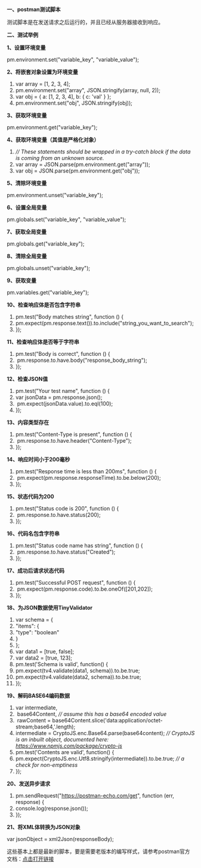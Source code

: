 **一、postman测试脚本**



测试脚本是在发送请求之后运行的，并且已经从服务器接收到响应。



**二、测试举例**



**1、设置环境变量**



pm.environment.set("variable_key", "variable_value");



**2、将嵌套对象设置为环境变量**

1. var array = [1, 2, 3, 4];
2. pm.environment.set("array", JSON.stringify(array, null, 2));
3. var obj = { a: [1, 2, 3, 4], b: { c: 'val' } };
4. pm.environment.set("obj", JSON.stringify(obj));

**3、获取环境变量**



pm.environment.get("variable_key");



**4、获取环境变量（其值是严格化对象）**

1. *// These statements should be wrapped in a try-catch block if the data is coming from an unknown source.*
2. var array = JSON.parse(pm.environment.get("array"));
3. var obj = JSON.parse(pm.environment.get("obj"));

**5、清除环境变量**



pm.environment.unset("variable_key");



**6、设置全局变量**



pm.globals.set("variable_key", "variable_value");



**7、获取全局变量**



pm.globals.get("variable_key");



**8、清除全局变量**



pm.globals.unset("variable_key");



**9、获取变量**



pm.variables.get("variable_key");



**10、检查响应体是否包含字符串**

1. pm.test("Body matches string", function () {
2. ​    pm.expect(pm.response.text()).to.include("string_you_want_to_search");
3. });

**11、检查响应体是否等于字符串**

1. pm.test("Body is correct", function () {
2. ​    pm.response.to.have.body("response_body_string");
3. });

**12、检查JSON值**

1. pm.test("Your test name", function () {
2. var jsonData = pm.response.json();
3. ​    pm.expect(jsonData.value).to.eql(100);
4. });

**13、内容类型存在**

1. pm.test("Content-Type is present", function () {
2. ​    pm.response.to.have.header("Content-Type");
3. });

**14、响应时间小于200毫秒**

1. pm.test("Response time is less than 200ms", function () {
2. ​    pm.expect(pm.response.responseTime).to.be.below(200);
3. });

**15、状态代码为200**

1. pm.test("Status code is 200", function () {
2. ​    pm.response.to.have.status(200);
3. });

**16、代码名包含字符串**

1. pm.test("Status code name has string", function () {
2. ​    pm.response.to.have.status("Created");
3. });

**17、成功后请求状态代码**

1. pm.test("Successful POST request", function () {
2. ​    pm.expect(pm.response.code).to.be.oneOf([201,202]);
3. });

**18、为JSON数据使用TinyValidator**

1. var schema = {
2. "items": {
3. "type": "boolean"
4.  }
5. };
6. var data1 = [true, false];
7. var data2 = [true, 123];
8. pm.test('Schema is valid', function() {
9.   pm.expect(tv4.validate(data1, schema)).to.be.true;
10.   pm.expect(tv4.validate(data2, schema)).to.be.true;
11. });

**19、解码BASE64编码数据**

1. var intermediate,
2. ​	base64Content, *// assume this has a base64 encoded value*
3. ​	rawContent = base64Content.slice('data:application/octet-stream;base64,'.length);
4. intermediate = CryptoJS.enc.Base64.parse(base64content); *// CryptoJS is an inbuilt object, documented here: https://www.npmjs.com/package/crypto-js*
5. pm.test('Contents are valid', function() {
6.   pm.expect(CryptoJS.enc.Utf8.stringify(intermediate)).to.be.true; *// a check for non-emptiness*
7. });

**20、发送异步请求**

1. pm.sendRequest("https://postman-echo.com/get", function (err, response) {
2. console.log(response.json());
3. });

**21、将XML体转换为JSON对象**



var jsonObject = xml2Json(responseBody);



这些基本上都是最新的脚本，要是需要老版本的编写样式，请参考postman官方文档：[点击打开链接](https://www.getpostman.com/docs/v6/postman/scripts/test_examples)